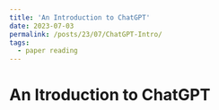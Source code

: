 ```yaml
---
title: 'An Introduction to ChatGPT'
date: 2023-07-03
permalink: /posts/23/07/ChatGPT-Intro/
tags:
  - paper reading
---
```


An Itroduction to ChatGPT
===================

